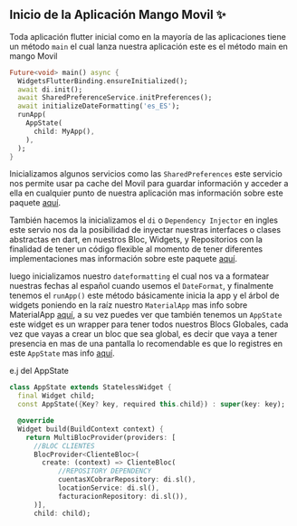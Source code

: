 ## Inicio de la Aplicación Mango Movil ✨

Toda aplicación flutter inicial como en la mayoría de las aplicaciones tiene un método `main` el cual lanza nuestra aplicación
este es el método main en mango Movil
``` dart
Future<void> main() async {
  WidgetsFlutterBinding.ensureInitialized();
  await di.init();
  await SharedPreferenceService.initPreferences();
  await initializeDateFormatting('es_ES');
  runApp(
    AppState(
      child: MyApp(),
    ),
  );
}
```

Inicializamos algunos servicios como las `SharedPreferences` este servicio nos permite usar pa cache del Movil para guardar información
y acceder a ella en cualquier punto de nuestra aplicación mas información sobre este paquete [aquí](https://pub.dev/packages/shared_preferences).

También hacemos la inicializamos el `di` o `Dependency Injector` en ingles este servio nos da la posibilidad de inyectar nuestras interfaces o clases abstractas en dart, en nuestros Bloc, Widgets, y Repositorios con la finalidad de tener un código flexible al momento de tener diferentes implementaciones
mas información sobre este paquete [aquí](https://pub.dev/packages/get_it).

luego inicializamos nuestro `dateformatting` el cual nos va a formatear nuestras fechas al español cuando usemos el `DateFormat`, y finalmente tenemos el 
`runApp()` este método básicamente inicia la app y el árbol de widgets poniendo en la raíz nuestro `MaterialApp` mas info sobre MaterialApp [aquí](https://api.flutter.dev/flutter/material/MaterialApp-class.html), a su vez puedes ver que también tenemos un `AppState` este widget es un wrapper para tener todos nuestros Blocs Globales, cada vez que vayas a crear un bloc que sea global, es decir que vaya a tener presencia en mas de una pantalla lo recomendable es que lo registres en este `AppState` mas info [aquí](app_state.md).

e.j del AppState
```dart
class AppState extends StatelessWidget {
  final Widget child;
  const AppState({Key? key, required this.child}) : super(key: key);

  @override
  Widget build(BuildContext context) {
    return MultiBlocProvider(providers: [
      //BLOC CLIENTES
      BlocProvider<ClienteBloc>(
        create: (context) => ClienteBloc(
            //REPOSITORY DEPENDENCY
            cuentasXCobrarRepository: di.sl(),
            locationService: di.sl(),
            facturacionRepository: di.sl()),
      )],
      child: child);
```



